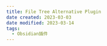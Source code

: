 ```yaml
---
title: File Tree Alternative Plugin
date created: 2023-03-03
date modified: 2023-03-14
tags:
  - Obsidian插件
---
```

